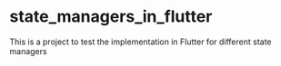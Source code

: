 # state_managers_in_flutter
This is a project to test the implementation in Flutter for different state managers

